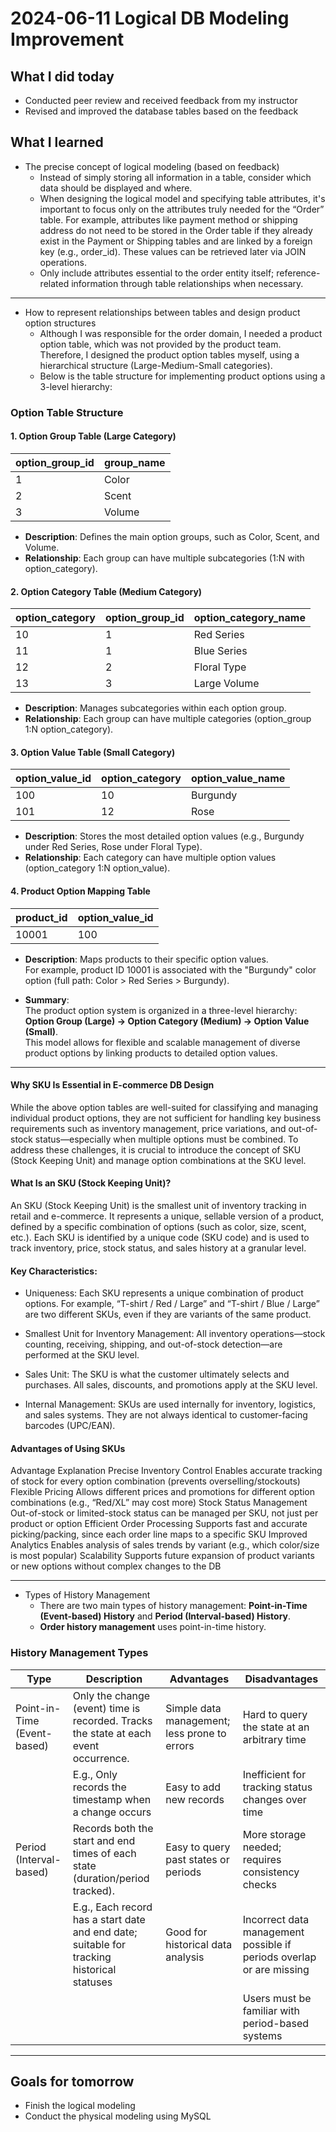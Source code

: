 # 2024-06-11 Logical DB Modeling Improvement

## What I did today
- Conducted peer review and received feedback from my instructor
- Revised and improved the database tables based on the feedback   

## What I learned

- The precise concept of logical modeling (based on feedback)
    - Instead of simply storing all information in a table, consider which data should be displayed and where.
    - When designing the logical model and specifying table attributes, it's important to focus only on the attributes truly needed for the “Order” table. For example, attributes like payment method or shipping address do not need to be stored in the Order table if they already exist in the Payment or Shipping tables and are linked by a foreign key (e.g., order_id). These values can be retrieved later via JOIN operations.
    - Only include attributes essential to the order entity itself; reference-related information through table relationships when necessary.    
---
- How to represent relationships between tables and design product option structures
    - Although I was responsible for the order domain, I needed a product option table, which was not provided by the product team. Therefore, I designed the product option tables myself, using a hierarchical structure (Large-Medium-Small categories).
    - Below is the table structure for implementing product options using a 3-level hierarchy:

### Option Table Structure

#### 1. Option Group Table (Large Category)

| option_group_id | group_name |
|-----------------|------------|
| 1               | Color      |
| 2               | Scent      |
| 3               | Volume     |

- **Description**: Defines the main option groups, such as Color, Scent, and Volume.  
- **Relationship**: Each group can have multiple subcategories (1:N with option_category).



#### 2. Option Category Table (Medium Category)

| option_category | option_group_id | option_category_name |
|-----------------|----------------|---------------------|
| 10              | 1              | Red Series          |
| 11              | 1              | Blue Series         |
| 12              | 2              | Floral Type         |
| 13              | 3              | Large Volume        |

- **Description**: Manages subcategories within each option group.  
- **Relationship**: Each group can have multiple categories (option_group 1:N option_category).



#### 3. Option Value Table (Small Category)

| option_value_id | option_category | option_value_name |
|-----------------|----------------|------------------|
| 100             | 10             | Burgundy         |
| 101             | 12             | Rose             |

- **Description**: Stores the most detailed option values (e.g., Burgundy under Red Series, Rose under Floral Type).  
- **Relationship**: Each category can have multiple option values (option_category 1:N option_value).



#### 4. Product Option Mapping Table

| product_id | option_value_id |
|------------|----------------|
| 10001      | 100            |

- **Description**: Maps products to their specific option values.  
  For example, product ID 10001 is associated with the "Burgundy" color option (full path: Color > Red Series > Burgundy).



- **Summary**:  
  The product option system is organized in a three-level hierarchy:  
  **Option Group (Large) → Option Category (Medium) → Option Value (Small)**.  
  This model allows for flexible and scalable management of diverse product options by linking products to detailed option values.

---
#### Why SKU Is Essential in E-commerce DB Design
While the above option tables are well-suited for classifying and managing individual product options, they are not sufficient for handling key business requirements such as inventory management, price variations, and out-of-stock status—especially when multiple options must be combined.
To address these challenges, it is crucial to introduce the concept of SKU (Stock Keeping Unit) and manage option combinations at the SKU level.

#### What Is an SKU (Stock Keeping Unit)?
An SKU (Stock Keeping Unit) is the smallest unit of inventory tracking in retail and e-commerce.
It represents a unique, sellable version of a product, defined by a specific combination of options (such as color, size, scent, etc.).
Each SKU is identified by a unique code (SKU code) and is used to track inventory, price, stock status, and sales history at a granular level.

#### Key Characteristics:

- Uniqueness:
Each SKU represents a unique combination of product options.
For example, “T-shirt / Red / Large” and “T-shirt / Blue / Large” are two different SKUs, even if they are variants of the same product.

- Smallest Unit for Inventory Management:
All inventory operations—stock counting, receiving, shipping, and out-of-stock detection—are performed at the SKU level.

- Sales Unit:
The SKU is what the customer ultimately selects and purchases. All sales, discounts, and promotions apply at the SKU level.

- Internal Management:
SKUs are used internally for inventory, logistics, and sales systems.
They are not always identical to customer-facing barcodes (UPC/EAN).

#### Advantages of Using SKUs
Advantage	Explanation
Precise Inventory Control	Enables accurate tracking of stock for every option combination (prevents overselling/stockouts)
Flexible Pricing	Allows different prices and promotions for different option combinations (e.g., “Red/XL” may cost more)
Stock Status Management	Out-of-stock or limited-stock status can be managed per SKU, not just per product or option
Efficient Order Processing	Supports fast and accurate picking/packing, since each order line maps to a specific SKU
Improved Analytics	Enables analysis of sales trends by variant (e.g., which color/size is most popular)
Scalability	Supports future expansion of product variants or new options without complex changes to the DB

---
- Types of History Management
    - There are two main types of history management: **Point-in-Time (Event-based) History** and **Period (Interval-based) History**.
    - **Order history management** uses point-in-time history.

### History Management Types

| Type                          | Description                                                                                           | Advantages                                        | Disadvantages                              |
|-------------------------------|-------------------------------------------------------------------------------------------------------|--------------------------------------------------|--------------------------------------------|
| Point-in-Time (Event-based)   | Only the change (event) time is recorded. Tracks the state at each event occurrence.                  | Simple data management; less prone to errors      | Hard to query the state at an arbitrary time |
|                               | E.g., Only records the timestamp when a change occurs                                                 | Easy to add new records                          | Inefficient for tracking status changes over time |
| Period (Interval-based)       | Records both the start and end times of each state (duration/period tracked).                        | Easy to query past states or periods             | More storage needed; requires consistency checks |
|                               | E.g., Each record has a start date and end date; suitable for tracking historical statuses            | Good for historical data analysis                | Incorrect data management possible if periods overlap or are missing |
|                               |                                                                                                       |                                                  | Users must be familiar with period-based systems |

---

## Goals for tomorrow
- Finish the logical modeling 
- Conduct the physical modeling using MySQL
